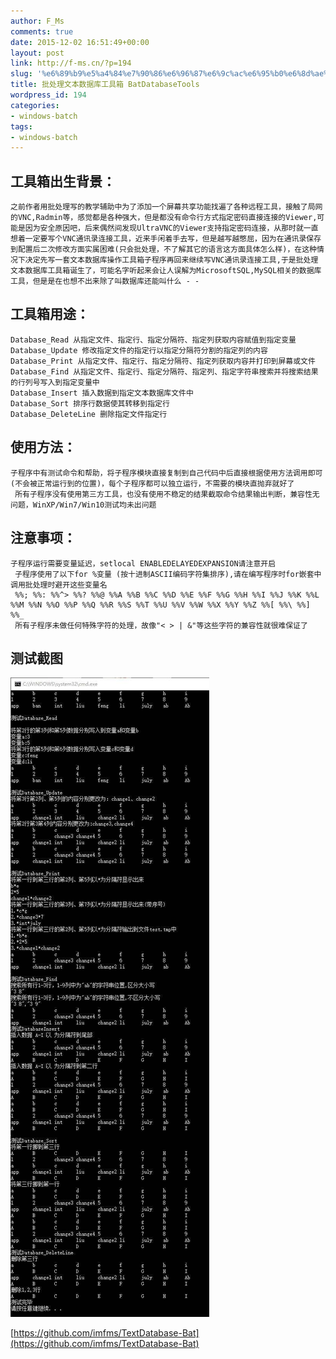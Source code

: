 ```yaml
---
author: F_Ms
comments: true
date: 2015-12-02 16:51:49+00:00
layout: post
link: http://f-ms.cn/?p=194
slug: '%e6%89%b9%e5%a4%84%e7%90%86%e6%96%87%e6%9c%ac%e6%95%b0%e6%8d%ae%e5%ba%93%e5%b7%a5%e5%85%b7%e7%ae%b1-databasetools'
title: 批处理文本数据库工具箱 BatDatabaseTools
wordpress_id: 194
categories:
- windows-batch
tags:
- windows-batch
---
```


## 工具箱出生背景：



    
    之前作者用批处理写的教学辅助中为了添加一个屏幕共享功能找遍了各种远程工具，接触了局网的VNC,Radmin等，感觉都是各种强大，但是都没有命令行方式指定密码直接连接的Viewer,可能是因为安全原因吧，后来偶然间发现UltraVNC的Viewer支持指定密码连接，从那时就一直想着一定要写个VNC通讯录连接工具，近来手闲着手去写，但是越写越憋屈，因为在通讯录保存到配置后二次修改方面实属困难(只会批处理，不了解其它的语言这方面具体怎么样)，在这种情况下决定先写一套文本数据库操作工具箱子程序再回来继续写VNC通讯录连接工具,于是批处理文本数据库工具箱诞生了，可能名字听起来会让人误解为MicrosoftSQL,MySQL相关的数据库工具，但是是在也想不出来除了叫数据库还能叫什么 - -




## 工具箱用途：



    
    Database_Read 从指定文件、指定行、指定分隔符、指定列获取内容赋值到指定变量 
    Database_Update 修改指定文件的指定行以指定分隔符分割的指定列的内容 
    Database_Print 从指定文件、指定行、指定分隔符、指定列获取内容并打印到屏幕或文件 
    Database_Find 从指定文件、指定行、指定分隔符、指定列、指定字符串搜索并将搜索结果的行列号写入到指定变量中 
    Database_Insert 插入数据到指定文本数据库文件中 
    Database_Sort 排序行数据使其转移到指定行 
    Database_DeleteLine 删除指定文件指定行




## 使用方法：



    
    子程序中有测试命令和帮助，将子程序模块直接复制到自己代码中后直接根据使用方法调用即可(不会被正常运行到的位置)，每个子程序都可以独立运行，不需要的模块直抛弃就好了
     所有子程序没有使用第三方工具，也没有使用不稳定的结果截取命令结果输出判断，兼容性无问题，WinXP/Win7/Win10测试均未出问题




## 注意事项：



    
    子程序运行需要变量延迟，setlocal ENABLEDELAYEDEXPANSION请注意开启
     子程序使用了以下for %变量 (按十进制ASCII编码字符集排序),请在编写程序时for嵌套中调用批处理时避开这些变量名
     %%; %%: %%^> %%? %%@ %%A %%B %%C %%D %%E %%F %%G %%H %%I %%J %%K %%L %%M %%N %%O %%P %%Q %%R %%S %%T %%U %%V %%W %%X %%Y %%Z %%[ %%\ %%] %%_
     所有子程序未做任何特殊字符的处理，故像"< > | &"等这些字符的兼容性就很难保证了




## 测试截图


![a](/img/post/wp/2015/12/a.jpg)

    
[https://github.com/imfms/TextDatabase-Bat](https://github.com/imfms/TextDatabase-Bat)


